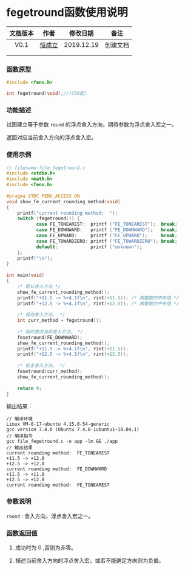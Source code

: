 # fegetround函数使用说明

| 文档版本 |            作者             |  修改日期  |   备注   |
| :------: | :-------------------------: | :--------: | :------: |
|   V0.1   | [恒成立](1332417183@qq.com) | 2019.12.19 | 创建文档 |
|          |                             |            |          |
|          |                             |            |          |

### 函数原型

```c
#include <fenv.h>

int fegetround(void);//(C99起)
```

### 功能描述

试图建立等于参数 `round` 的浮点舍入方向，期待参数为浮点舍入宏之一。

返回对应当前舍入方向的浮点舍入宏。

### 使用示例

```c
// filename:file_fegetround.c
#include <stdio.h>
#include <math.h>
#include <fenv.h>
 
#pragma STDC FENV_ACCESS ON
void show_fe_current_rounding_method(void)
{
    printf("current rounding method:  ");
    switch (fegetround()) {
           case FE_TONEAREST:  printf ("FE_TONEAREST");  break;
           case FE_DOWNWARD:   printf ("FE_DOWNWARD");   break;
           case FE_UPWARD:     printf ("FE_UPWARD");     break;
           case FE_TOWARDZERO: printf ("FE_TOWARDZERO"); break;
           default:            printf ("unknown");
    };
    printf("\n");
}
 
int main(void)
{
    /* 默认舍入方法 */
    show_fe_current_rounding_method();
    printf("+11.5 -> %+4.1f\n", rint(+11.5)); /* 两整数的中央值 */
    printf("+12.5 -> %+4.1f\n", rint(+12.5)); /* 两整数的中央值 */
 
    /* 保存舍入方法。 */
    int curr_method = fegetround();
 
    /* 临时更改当前舍入方法。 */
    fesetround(FE_DOWNWARD);
    show_fe_current_rounding_method();
    printf("+11.5 -> %+4.1f\n", rint(+11.5));
    printf("+12.5 -> %+4.1f\n", rint(+12.5));
 
    /* 恢复舍入方法。 */
    fesetround(curr_method);
    show_fe_current_rounding_method(); 
 
    return 0;
}
```

输出结果：

```shell
// 编译环境
Linux VM-0-17-ubuntu 4.15.0-54-generic
gcc version 7.4.0 (Ubuntu 7.4.0-1ubuntu1~18.04.1)
// 编译指令
gcc file_fegetround.c -o app -lm && ./app
// 输出结果
current rounding method:  FE_TONEAREST
+11.5 -> +12.0
+12.5 -> +12.0
current rounding method:  FE_DOWNWARD
+11.5 -> +11.0
+12.5 -> +12.0
current rounding method:  FE_TONEAREST
```

### 参数说明

`round` : 舍入方向，浮点舍入宏之一。

### 函数返回值

1) 成功时为 0 ,否则为非零。

2) 描述当前舍入方向的浮点舍入宏，或若不能确定方向则为负值。

